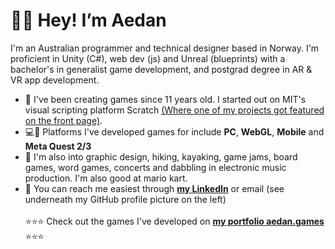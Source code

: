 # 🏄‍♂️ Hey! I’m Aedan 
I'm an Australian programmer and technical designer based in Norway. I'm proficient in Unity (C#), web dev (js) and Unreal (blueprints) with a bachelor's in generalist game development, and postgrad degree in AR & VR app development.
- 🐣 I've been creating games since 11 years old. I started out on MIT's visual scripting platform Scratch [(Where one of my projects got featured on the front page)](https://scratch.mit.edu/projects/11436928/).
- 💻📲 Platforms I've developed games for include **PC**, **WebGL**, **Mobile** and **Meta Quest 2/3**
- 🛶 I'm also into graphic design, hiking, kayaking, game jams, board games, word games, concerts and dabbling in electronic music production. I'm also good at mario kart.
- 📨 You can reach me easiest through [**my LinkedIn**](www.linkedin.com/in/aedans) or email (see underneath my GitHub profile picture on the left)
<br> <br>⭐⭐⭐ Check out the games I've developed on [**my portfolio aedan.games**](https://aedan.games) ⭐⭐⭐
